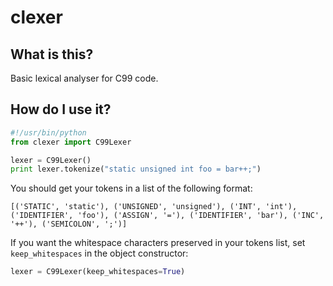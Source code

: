 # clexer

## What is this?
Basic lexical analyser for C99 code.

## How do I use it?

```python
#!/usr/bin/python
from clexer import C99Lexer

lexer = C99Lexer()
print lexer.tokenize("static unsigned int foo = bar++;")
```

You should get your tokens in a list of the following format:

```
[('STATIC', 'static'), ('UNSIGNED', 'unsigned'), ('INT', 'int'), ('IDENTIFIER', 'foo'), ('ASSIGN', '='), ('IDENTIFIER', 'bar'), ('INC', '++'), ('SEMICOLON', ';')]
```

If you want the whitespace characters preserved in your tokens list, set `keep_whitespaces` in the object constructor:

```python
lexer = C99Lexer(keep_whitespaces=True)
```

